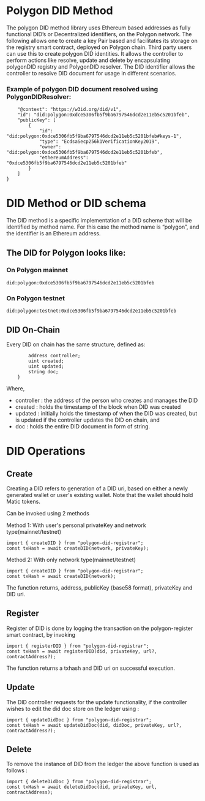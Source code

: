 # Polygon DID Method

The polygon DID method library uses Ethereum based addresses as fully functional DID’s or Decentralized identifiers, on the Polygon network. The following allows one to create a key Pair based and facilitates its storage on the registry smart contract, deployed on Polygon chain.
Third party users can use this to create polygon DID identities. It allows the controller to perform actions like resolve, update and delete by encapsulating polygonDID registry and PolygonDID resolver.
The DID identifier allows the controller to resolve DID document for usage in different scenarios.
 
### Example of polygon DID document resolved using PolygonDIDResolver:

```{
    "@context": "https://w3id.org/did/v1",
    "id": "did:polygon:0xdce5306fb5f9ba6797546dcd2e11eb5c5201bfeb",
    "publicKey": [
        {
            "id": "did:polygon:0xdce5306fb5f9ba6797546dcd2e11eb5c5201bfeb#keys-1",
            "type": "EcdsaSecp256k1VerificationKey2019",
            "owner": "did:polygon:0xdce5306fb5f9ba6797546dcd2e11eb5c5201bfeb",
            "ethereumAddress": "0xdce5306fb5f9ba6797546dcd2e11eb5c5201bfeb"
        }
    ]
}
```

# DID Method or DID schema

The DID method is a specific implementation of a DID scheme that will be identified by method name. For this case the method name is “polygon”, and the identifier is an Ethereum address.

## The DID for Polygon looks like:

### On Polygon mainnet
```
did:polygon:0xdce5306fb5f9ba6797546dcd2e11eb5c5201bfeb
```

### On Polygon testnet
```
did:polygon:testnet:0xdce5306fb5f9ba6797546dcd2e11eb5c5201bfeb
```

## DID On-Chain

Every DID on chain has the same structure, defined as:

```struct PolyDID{
        address controller;
        uint created;
        uint updated;
        string doc;
    }
```
Where,
- controller : the address of the person who creates and manages the DID
- created : holds the timestamp of the block when DID was created
- updated : initially holds the timestamp of when the DID was created, but is updated if the controller updates the DID on chain, and
- doc : holds the entire DID document in form of string.

# DID Operations

## Create

Creating a DID refers to generation of a DID uri, based on either a newly generated wallet or user's existing wallet. Note that the wallet should hold Matic tokens.

Can be invoked using 2 methods

Method 1: With user's personal privateKey and network type(mainnet/testnet)

```
import { createDID } from "polygon-did-registrar";
const txHash = await createDID(network, privateKey);
```

Method 2: With only network type(mainnet/testnet)

```
import { createDID } from "polygon-did-registrar";
const txHash = await createDID(network);
```
The function returns, address, publicKey (base58 format), privateKey and DID uri.

## Register

Register of DID is done by logging the transaction on the polygon-register smart contract, by invoking

```
import { registerDID } from "polygon-did-registrar";
const txHash = await registerDID(did, privateKey, url?, contractAddress?);
```
The function returns a txhash and DID uri on successful execution.

## Update

The DID controller requests for the update functionality, if the controller wishes to edit the did doc store on the ledger using :

```
import { updateDidDoc } from "polygon-did-registrar";
const txHash = await updateDidDoc(did, didDoc, privateKey, url?, contractAddress?);
```

## Delete

To remove the instance of DID from the ledger the above function is used as follows :

```
import { deleteDidDoc } from "polygon-did-registrar";
const txHash = await deleteDidDoc(did, privateKey, url, contractAddress);
```
